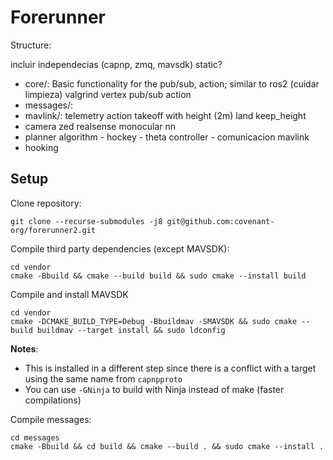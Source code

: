 # Forerunner

Structure:

incluir independecias (capnp, zmq, mavsdk) static?

- core/: Basic functionality for the pub/sub, action; similar to ros2 (cuidar limpieza) valgrind
    vertex
    pub/sub
    action
- messages/:
- mavlink/:
    telemetry
    action
        takeoff with height (2m)
        land
        keep_height
- camera
    zed
    realsense
    monocular nn
- planner
    algorithm
        - hockey
        - theta
    controller - comunicacion mavlink
- hooking

## Setup

Clone repository:

```
git clone --recurse-submodules -j8 git@github.com:covenant-org/forerunner2.git
```

Compile third party dependencies (except MAVSDK):

```
cd vendor
cmake -Bbuild && cmake --build build && sudo cmake --install build
```

Compile and install MAVSDK

```
cd vendor
cmake -DCMAKE_BUILD_TYPE=Debug -Bbuildmav -SMAVSDK && sudo cmake --build buildmav --target install && sudo ldconfig
```

**Notes**:

- This is installed in a different step since there is a conflict with a target using the same name from `capnpproto`
- You can use `-GNinja` to build with Ninja instead of make (faster compilations)

Compile messages:

```
cd messages
cmake -Bbuild && cd build && cmake --build . && sudo cmake --install .
```
